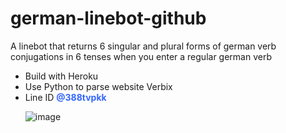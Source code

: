 # german-linebot-github
A linebot that returns 6 singular and plural forms of german verb conjugations in 6 tenses when you enter a regular german verb

<ul>
<li>Build with Heroku</li>
<li>Use Python to parse website Verbix</li>
<li>Line ID <span style="color: #3366ff;"><strong>@388tvpkk</strong></span></li>


![image](https://imgur.com/t8RKd4X)
</ul>
